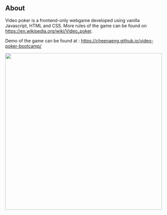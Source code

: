 ## About
Video poker is a frontend-only webgame developed using vanilla Javascript, HTML and CSS. More rules of the game can be found on https://en.wikipedia.org/wiki/Video_poker. 

Demo of the game can be found at : https://cheenaeng.github.io/video-poker-bootcamp/

<img src="https://user-images.githubusercontent.com/94110588/177381835-a2e91c25-6a34-4680-b895-93a37e94aec6.png" width="500" />
